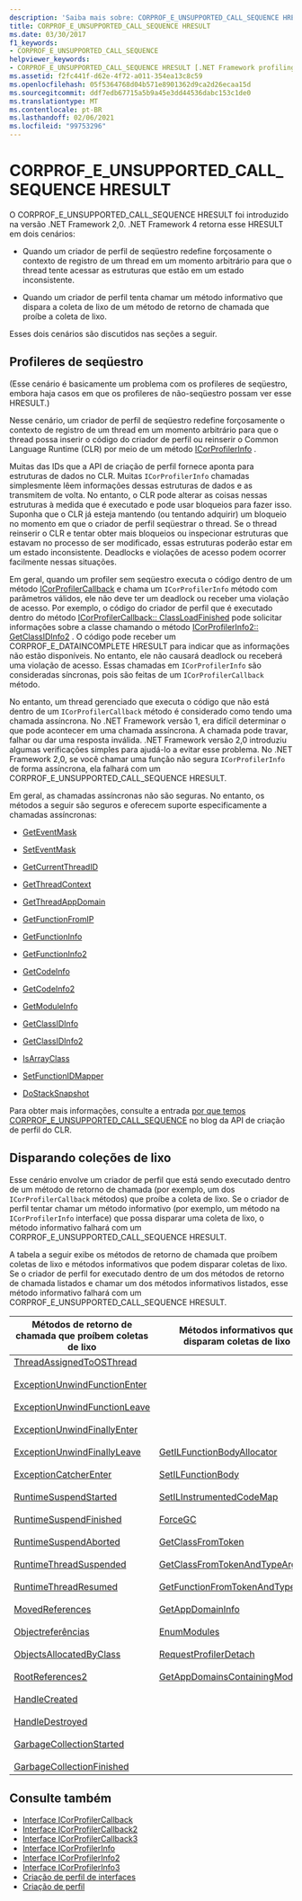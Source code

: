 ```yaml
---
description: 'Saiba mais sobre: CORPROF_E_UNSUPPORTED_CALL_SEQUENCE HRESULT'
title: CORPROF_E_UNSUPPORTED_CALL_SEQUENCE HRESULT
ms.date: 03/30/2017
f1_keywords:
- CORPROF_E_UNSUPPORTED_CALL_SEQUENCE
helpviewer_keywords:
- CORPROF_E_UNSUPPORTED_CALL_SEQUENCE HRESULT [.NET Framework profiling]
ms.assetid: f2fc441f-d62e-4f72-a011-354ea13c8c59
ms.openlocfilehash: 05f5364768d04b571e8901362d9ca2d26ecaa15d
ms.sourcegitcommit: ddf7edb67715a5b9a45e3dd44536dabc153c1de0
ms.translationtype: MT
ms.contentlocale: pt-BR
ms.lasthandoff: 02/06/2021
ms.locfileid: "99753296"
---
```

# <a name="corprof_e_unsupported_call_sequence-hresult"></a>CORPROF_E_UNSUPPORTED_CALL_SEQUENCE HRESULT

O CORPROF_E_UNSUPPORTED_CALL_SEQUENCE HRESULT foi introduzido na versão .NET Framework 2,0. .NET Framework 4 retorna esse HRESULT em dois cenários:  
  
- Quando um criador de perfil de seqüestro redefine forçosamente o contexto de registro de um thread em um momento arbitrário para que o thread tente acessar as estruturas que estão em um estado inconsistente.  
  
- Quando um criador de perfil tenta chamar um método informativo que dispara a coleta de lixo de um método de retorno de chamada que proíbe a coleta de lixo.  
  
Esses dois cenários são discutidos nas seções a seguir.  
  
## <a name="hijacking-profilers"></a>Profileres de seqüestro  

  (Esse cenário é basicamente um problema com os profileres de seqüestro, embora haja casos em que os profileres de não-seqüestro possam ver esse HRESULT.)  
  
 Nesse cenário, um criador de perfil de seqüestro redefine forçosamente o contexto de registro de um thread em um momento arbitrário para que o thread possa inserir o código do criador de perfil ou reinserir o Common Language Runtime (CLR) por meio de um método [ICorProfilerInfo](icorprofilerinfo-interface.md) .  
  
 Muitas das IDs que a API de criação de perfil fornece aponta para estruturas de dados no CLR. Muitas `ICorProfilerInfo` chamadas simplesmente lêem informações dessas estruturas de dados e as transmitem de volta. No entanto, o CLR pode alterar as coisas nessas estruturas à medida que é executado e pode usar bloqueios para fazer isso. Suponha que o CLR já esteja mantendo (ou tentando adquirir) um bloqueio no momento em que o criador de perfil seqüestrar o thread. Se o thread reinserir o CLR e tentar obter mais bloqueios ou inspecionar estruturas que estavam no processo de ser modificado, essas estruturas poderão estar em um estado inconsistente. Deadlocks e violações de acesso podem ocorrer facilmente nessas situações.  
  
 Em geral, quando um profiler sem seqüestro executa o código dentro de um método [ICorProfilerCallback](icorprofilercallback-interface.md) e chama um `ICorProfilerInfo` método com parâmetros válidos, ele não deve ter um deadlock ou receber uma violação de acesso. Por exemplo, o código do criador de perfil que é executado dentro do método [ICorProfilerCallback:: ClassLoadFinished](icorprofilercallback-classloadfinished-method.md) pode solicitar informações sobre a classe chamando o método [ICorProfilerInfo2:: GetClassIDInfo2](icorprofilerinfo2-getclassidinfo2-method.md) . O código pode receber um CORPROF_E_DATAINCOMPLETE HRESULT para indicar que as informações não estão disponíveis. No entanto, ele não causará deadlock ou receberá uma violação de acesso. Essas chamadas em `ICorProfilerInfo` são consideradas síncronas, pois são feitas de um `ICorProfilerCallback` método.  
  
 No entanto, um thread gerenciado que executa o código que não está dentro de um `ICorProfilerCallback` método é considerado como tendo uma chamada assíncrona. No .NET Framework versão 1, era difícil determinar o que pode acontecer em uma chamada assíncrona. A chamada pode travar, falhar ou dar uma resposta inválida. .NET Framework versão 2,0 introduziu algumas verificações simples para ajudá-lo a evitar esse problema. No .NET Framework 2,0, se você chamar uma função não segura `ICorProfilerInfo` de forma assíncrona, ela falhará com um CORPROF_E_UNSUPPORTED_CALL_SEQUENCE HRESULT.  
  
 Em geral, as chamadas assíncronas não são seguras. No entanto, os métodos a seguir são seguros e oferecem suporte especificamente a chamadas assíncronas:  
  
- [GetEventMask](icorprofilerinfo-geteventmask-method.md)  
  
- [SetEventMask](icorprofilerinfo-seteventmask-method.md)  
  
- [GetCurrentThreadID](icorprofilerinfo-getcurrentthreadid-method.md)  
  
- [GetThreadContext](icorprofilerinfo-getthreadcontext-method.md)  
  
- [GetThreadAppDomain](icorprofilerinfo2-getthreadappdomain-method.md)  
  
- [GetFunctionFromIP](icorprofilerinfo-getfunctionfromip-method.md)  
  
- [GetFunctionInfo](icorprofilerinfo-getfunctioninfo-method.md)  
  
- [GetFunctionInfo2](icorprofilerinfo2-getfunctioninfo2-method.md)  
  
- [GetCodeInfo](icorprofilerinfo-getcodeinfo-method.md)  
  
- [GetCodeInfo2](icorprofilerinfo2-getcodeinfo2-method.md)  
  
- [GetModuleInfo](icorprofilerinfo-getmoduleinfo-method.md)  
  
- [GetClassIDInfo](icorprofilerinfo-getclassidinfo-method.md)  
  
- [GetClassIDInfo2](icorprofilerinfo2-getclassidinfo2-method.md)  
  
- [IsArrayClass](icorprofilerinfo-isarrayclass-method.md)  
  
- [SetFunctionIDMapper](icorprofilerinfo-setfunctionidmapper-method.md)  
  
- [DoStackSnapshot](icorprofilerinfo2-dostacksnapshot-method.md)  
  
 Para obter mais informações, consulte a entrada [por que temos CORPROF_E_UNSUPPORTED_CALL_SEQUENCE](/archive/blogs/davbr/why-we-have-corprof_e_unsupported_call_sequence) no blog da API de criação de perfil do CLR.  
  
## <a name="triggering-garbage-collections"></a>Disparando coleções de lixo  

 Esse cenário envolve um criador de perfil que está sendo executado dentro de um método de retorno de chamada (por exemplo, um dos `ICorProfilerCallback` métodos) que proíbe a coleta de lixo. Se o criador de perfil tentar chamar um método informativo (por exemplo, um método na `ICorProfilerInfo` interface) que possa disparar uma coleta de lixo, o método informativo falhará com um CORPROF_E_UNSUPPORTED_CALL_SEQUENCE HRESULT.  
  
 A tabela a seguir exibe os métodos de retorno de chamada que proíbem coletas de lixo e métodos informativos que podem disparar coletas de lixo. Se o criador de perfil for executado dentro de um dos métodos de retorno de chamada listados e chamar um dos métodos informativos listados, esse método informativo falhará com um CORPROF_E_UNSUPPORTED_CALL_SEQUENCE HRESULT.  
  
|Métodos de retorno de chamada que proíbem coletas de lixo|Métodos informativos que disparam coletas de lixo|  
|------------------------------------------------------|------------------------------------------------------------|  
|[ThreadAssignedToOSThread](icorprofilercallback-threadassignedtoosthread-method.md)<br /><br /> [ExceptionUnwindFunctionEnter](icorprofilercallback-exceptionunwindfunctionenter-method.md)<br /><br /> [ExceptionUnwindFunctionLeave](icorprofilercallback-exceptionunwindfunctionleave-method.md)<br /><br /> [ExceptionUnwindFinallyEnter](icorprofilercallback-exceptionunwindfinallyenter-method.md)<br /><br /> [ExceptionUnwindFinallyLeave](icorprofilercallback-exceptionunwindfinallyleave-method.md)<br /><br /> [ExceptionCatcherEnter](icorprofilercallback-exceptioncatcherenter-method.md)<br /><br /> [RuntimeSuspendStarted](icorprofilercallback-runtimesuspendstarted-method.md)<br /><br /> [RuntimeSuspendFinished](icorprofilercallback-runtimesuspendfinished-method.md)<br /><br /> [RuntimeSuspendAborted](icorprofilercallback-runtimesuspendaborted-method.md)<br /><br /> [RuntimeThreadSuspended](icorprofilercallback-runtimethreadsuspended-method.md)<br /><br /> [RuntimeThreadResumed](icorprofilercallback-runtimethreadresumed-method.md)<br /><br /> [MovedReferences](icorprofilercallback-movedreferences-method.md)<br /><br /> [Objectreferências](icorprofilercallback-objectreferences-method.md)<br /><br /> [ObjectsAllocatedByClass](icorprofilercallback-objectsallocatedbyclass-method.md)<br /><br /> [RootReferences2](icorprofilercallback-rootreferences-method.md)<br /><br /> [HandleCreated](icorprofilercallback2-handlecreated-method.md)<br /><br /> [HandleDestroyed](icorprofilercallback2-handledestroyed-method.md)<br /><br /> [GarbageCollectionStarted](icorprofilercallback2-garbagecollectionstarted-method.md)<br /><br /> [GarbageCollectionFinished](icorprofilercallback2-garbagecollectionfinished-method.md)|[GetILFunctionBodyAllocator](icorprofilerinfo-getilfunctionbodyallocator-method.md)<br /><br /> [SetILFunctionBody](icorprofilerinfo-setilfunctionbody-method.md)<br /><br /> [SetILInstrumentedCodeMap](icorprofilerinfo-setilinstrumentedcodemap-method.md)<br /><br /> [ForceGC](icorprofilerinfo-forcegc-method.md)<br /><br /> [GetClassFromToken](icorprofilerinfo-getclassfromtoken-method.md)<br /><br /> [GetClassFromTokenAndTypeArgs](icorprofilerinfo2-getclassfromtokenandtypeargs-method.md)<br /><br /> [GetFunctionFromTokenAndTypeArgs](icorprofilerinfo2-getfunctionfromtokenandtypeargs-method.md)<br /><br /> [GetAppDomainInfo](icorprofilerinfo-getappdomaininfo-method.md)<br /><br /> [EnumModules](icorprofilerinfo3-enummodules-method.md)<br /><br /> [RequestProfilerDetach](icorprofilerinfo3-requestprofilerdetach-method.md)<br /><br /> [GetAppDomainsContainingModule](icorprofilerinfo3-getappdomainscontainingmodule-method.md)|  
  
## <a name="see-also"></a>Consulte também

- [Interface ICorProfilerCallback](icorprofilercallback-interface.md)
- [Interface ICorProfilerCallback2](icorprofilercallback2-interface.md)
- [Interface ICorProfilerCallback3](icorprofilercallback3-interface.md)
- [Interface ICorProfilerInfo](icorprofilerinfo-interface.md)
- [Interface ICorProfilerInfo2](icorprofilerinfo2-interface.md)
- [Interface ICorProfilerInfo3](icorprofilerinfo3-interface.md)
- [Criação de perfil de interfaces](profiling-interfaces.md)
- [Criação de perfil](index.md)
